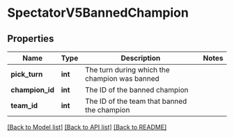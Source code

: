 # SpectatorV5BannedChampion

## Properties
Name | Type | Description | Notes
------------ | ------------- | ------------- | -------------
**pick_turn** | **int** | The turn during which the champion was banned | 
**champion_id** | **int** | The ID of the banned champion | 
**team_id** | **int** | The ID of the team that banned the champion | 

[[Back to Model list]](../README.md#documentation-for-models) [[Back to API list]](../README.md#documentation-for-api-endpoints) [[Back to README]](../README.md)


